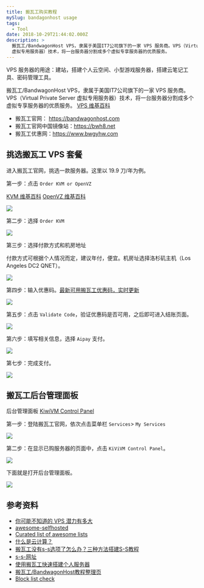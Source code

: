 ```yaml
---
title: 搬瓦工购买教程
mySlug: bandagonhost usage
tags:
  - Tool
date: 2018-10-29T21:44:02.000Z
description: >
  搬瓦工/BandwagonHost VPS，隶属于美国IT7公司旗下的一家 VPS 服务商。VPS（Virtual Private Server
  虚拟专用服务器）技术，将一台服务器分割成多个虚拟专享服务器的优质服务。
---
```

VPS 服务器的用途：建站，搭建个人云空间、小型游戏服务器，搭建云笔记工具、密码管理工具。

<!--more-->

搬瓦工/BandwagonHost VPS，隶属于美国IT7公司旗下的一家 VPS 服务商。VPS（Virtual Private Server 虚拟专用服务器）技术，将一台服务器分割成多个虚拟专享服务器的优质服务。
[VPS 维基百科 ](https://zh.wikipedia.org/wiki/%E8%99%9A%E6%8B%9F%E4%B8%93%E7%94%A8%E6%9C%8D%E5%8A%A1%E5%99%A8)

- 搬瓦工官网： <https://bandwagonhost.com>
- 搬瓦工官网中国镜像站：<https://bwh8.net>
- 搬瓦工优惠网：<https://www.bwgyhw.com>

## 挑选搬瓦工 VPS 套餐

进入搬瓦工官网，挑选一款服务器。这里以 19.9 刀/年为例。

第一步：点击 `Order KVM or OpenVZ`

[KVM 维基百科](https://zh.wikipedia.org/zh-hans/%E5%9F%BA%E4%BA%8E%E5%86%85%E6%A0%B8%E7%9A%84%E8%99%9A%E6%8B%9F%E6%9C%BA)  [OpenVZ 维基百科](https://zh.wikipedia.org/zh-hans/OpenVZ)

<img src="https://raw.githubusercontent.com/byodian/logpic/master/1.png"/>

第二步：选择 `Order KVM`

<img src="https://raw.githubusercontent.com/byodian/logpic/master/2.png"/>

第三步：选择付款方式和机房地址

付款方式可根据个人情况而定，建议年付，便宜。机房址选择洛杉矶主机（Los Angeles DC2 QNET）。

<img src="https://raw.githubusercontent.com/byodian/logpic/master/3.png"/>

第四步：输入优惠码。[最新可用搬瓦工优惠码，实时更新](https://www.bwgyhw.com/bandwagonhost-lastest-promo/)

<img src="https://raw.githubusercontent.com/byodian/logpic/master/4.png"/>

第五步：点击 `Validate Code`，验证优惠码是否可用，之后即可进入结账页面。

<img src="https://raw.githubusercontent.com/byodian/logpic/master/5.png"/>

第六步：填写相关信息，选择 `Aipay` 支付。

<img src="https://raw.githubusercontent.com/byodian/logpic/master/6.png"/>

第七步：完成支付。

<img src="https://raw.githubusercontent.com/byodian/logpic/master/7.png"/>

## 搬瓦工后台管理面板

后台管理面板 [KiwiVM Control Panel](https://kiwivm.64clouds.com/main.php)

第一步：登陆搬瓦工官网，依次点击菜单栏 `Services`> `My Services`

<img src="https://raw.githubusercontent.com/byodian/logpic/master/myservices.png"/>

第二步：在显示已购服务器的页面中，点击 `KiViVM Control Panel`。

<img src="https://raw.githubusercontent.com/byodian/logpic/master/panel.png"/>

下面就是打开后台管理面板。

<img src="https://raw.githubusercontent.com/byodian/logpic/master/panel2.png"/>

## 参考资料

- [你可能不知道的 VPS 潜力有多大](https://zhuanlan.zhihu.com/p/44994221)
- [awesome-selfhosted](https://github.com/Kickball/awesome-selfhosted)
- [Curated list of awesome lists](https://github.com/sindresorhus/awesome)
- [什么是云计算？](https://aws.amazon.com/cn/what-is-cloud-computing/)
- [搬瓦工没有s-s选项了怎么办？三种方法搭建S-S教程](http://blog.sina.com.cn/s/blog_18954e5b90102xjnz.html)
- [s-s-网址](https://kiwivm.64clouds.com/preloader.php?load=/main-exec.php?mode=extras_shadowsocks)
- [使用搬瓦工快速搭建个人服务器](https://www.wistbean.com/banwagong-vpn.html)
- [搬瓦工/BandwagonHost教程整理页](https://www.bwgyhw.com/bandwagonhost-all-guides/)
- [Block list check](https://kiwivm.64clouds.com/main-exec.php?mode=blacklistcheck)

















